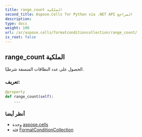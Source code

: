 ```yaml
---
title: range_count الملكية
second_title: Aspose.Cells for Python via .NET API المراجع
description:
type: docs
weight: 100
url: /ar/aspose.cells/formatconditioncollection/range_count/
is_root: false
---
```

##  range_count الملكية

الحصول على عدد النطاقات المنسقة شرطيًا.
###  تعريف:
```python
@property
def range_count(self):
    ...
```

###  أنظر أيضا
* وحدة [aspose.cells](../../)
* فئة [FormatConditionCollection](/cells/python-net/ar/aspose.cells/formatconditioncollection)
